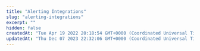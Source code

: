 ```yaml
---
title: "Alerting Integrations"
slug: "alerting-integrations"
excerpt: ""
hidden: false
createdAt: "Tue Apr 19 2022 20:18:54 GMT+0000 (Coordinated Universal Time)"
updatedAt: "Thu Dec 07 2023 22:32:06 GMT+0000 (Coordinated Universal Time)"
---
```

